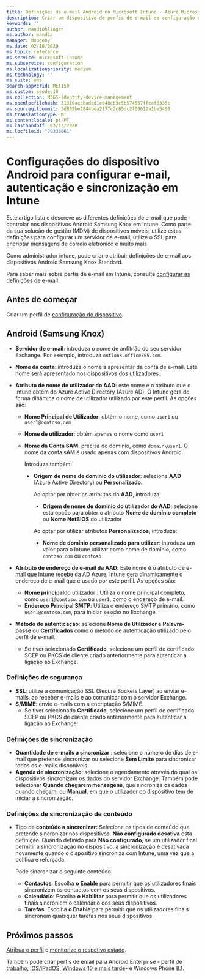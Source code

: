 ```yaml
---
title: Definições de e-mail Android no Microsoft Intune - Azure Microsoft Docs
description: Criar um dispositivo de perfis de e-mail de configuração que utilizam servidores do Exchange e obter atributos do Azure Active Directory. Ative o SSL ou o SMIME, autentica os utilizadores com certificados ou nome de utilizador/palavra-passe, e sincroniza o e-mail e os horários dos dispositivos Android Samsung Knox utilizando o Microsoft Intune.
keywords: ''
author: MandiOhlinger
ms.author: mandia
manager: dougeby
ms.date: 02/18/2020
ms.topic: reference
ms.service: microsoft-intune
ms.subservice: configuration
ms.localizationpriority: medium
ms.technology: ''
ms.suite: ems
search.appverid: MET150
ms.custom: seodec18
ms.collection: M365-identity-device-management
ms.openlocfilehash: 31310accbaded1e048cb3c5b574557ffcef0335c
ms.sourcegitcommit: 3d895be2844bda2177c2c85dc2f09612a1be5490
ms.translationtype: MT
ms.contentlocale: pt-PT
ms.lasthandoff: 03/13/2020
ms.locfileid: "79333061"
---
```

# <a name="android-device-settings-to-configure-email-authentication-and-synchronization-in-intune"></a>Configurações do dispositivo Android para configurar e-mail, autenticação e sincronização em Intune

Este artigo lista e descreve as diferentes definições de e-mail que pode controlar nos dispositivos Android Samsung Knox em Intune. Como parte da sua solução de gestão (MDM) de dispositivos móveis, utilize estas definições para configurar um servidor de e-mail, utilize o SSL para encriptar mensagens de correio eletrónico e muito mais.

Como administrador intune, pode criar e atribuir definições de e-mail aos dispositivos Android Samsung Knox Standard.

Para saber mais sobre perfis de e-mail em Intune, consulte [configurar as definições de e-mail](email-settings-configure.md).

## <a name="before-you-begin"></a>Antes de começar

Criar um perfil de [configuração do dispositivo](email-settings-configure.md#create-a-device-profile).

## <a name="android-samsung-knox"></a>Android (Samsung Knox)

- **Servidor de e-mail**: introduza o nome de anfitrião do seu servidor Exchange. Por exemplo, introduza `outlook.office365.com`.
- **Nome da conta**: introduza o nome a apresentar da conta de e-mail. Este nome será apresentado nos dispositivos dos utilizadores.
- **Atributo de nome de utilizador do AAD**: este nome é o atributo que o Intune obtém do Azure Active Directory (Azure AD). O Intune gera de forma dinâmica o nome de utilizador utilizado por este perfil. As opções são:
  - **Nome Principal de Utilizador**: obtém o nome, como `user1` ou `user1@contoso.com`
  - **Nome de utilizador**: obtém apenas o nome como `user1`
  - **Nome da Conta SAM**: precisa do domínio, como `domain\user1`. O nome da conta sAM é usado apenas com dispositivos Android.

    Introduza também:  
    - **Origem de nome de domínio do utilizador**: selecione **AAD** (Azure Active Directory) ou **Personalizado**.

      Ao optar por obter os atributos do **AAD**, introduza:
      - **Origem de nome de domínio do utilizador do AAD**: selecione esta opção para obter o atributo **Nome de domínio completo** ou **Nome NetBIOS** do utilizador

      Ao optar por utilizar atributos **Personalizados**, introduza:
      - **Nome de domínio personalizado para utilizar**: introduza um valor para o Intune utilizar como nome de domínio, como `contoso.com` ou `contoso`

- **Atributo de endereço de e-mail da AAD**: Este nome é o atributo de e-mail que Intune recebe da AD Azure. Intune gera dinamicamente o endereço de e-mail que é usado por este perfil. As opções são:
  - **Nome principal**do utilizador : Utiliza o nome principal completo, como `user1@contoso.com` ou `user1`, como o endereço de e-mail.
  - **Endereço Principal SMTP**: Utiliza o endereço SMTP primário, como `user1@contoso.com`, para iniciar sessão no Exchange.

- **Método de autenticação**: selecione **Nome de Utilizador e Palavra-passe** ou **Certificados** como o método de autenticação utilizado pelo perfil de e-mail.
  - Se tiver selecionado **Certificado**, selecione um perfil de certificado SCEP ou PKCS de cliente criado anteriormente para autenticar a ligação ao Exchange.

### <a name="security-settings"></a>Definições de segurança

- **SSL**: utilize a comunicação SSL (Secure Sockets Layer) ao enviar e-mails, ao receber e-mails e ao comunicar com o servidor Exchange.
- **S/MIME**: envie e-mails com a encriptação S/MIME.
  - Se tiver selecionado **Certificado**, selecione um perfil de certificado SCEP ou PKCS de cliente criado anteriormente para autenticar a ligação ao Exchange.

### <a name="synchronization-settings"></a>Definições de sincronização

- **Quantidade de e-mails a sincronizar** : selecione o número de dias de e-mail que pretende sincronizar ou selecione **Sem Limite** para sincronizar todos os e-mails disponíveis.
- **Agenda de sincronização**: selecione o agendamento através do qual os dispositivos sincronizam os dados do servidor Exchange. Também pode selecionar **Quando chegarem mensagens**, que sincroniza os dados quando chegam, ou **Manual**, em que o utilizador do dispositivo tem de iniciar a sincronização.

### <a name="content-sync-settings"></a>Definições de sincronização de conteúdo

- Tipo de **conteúdo a sincronizar:** Selecione os tipos de conteúdo que pretende sincronizar nos dispositivos. **Não configurado desativa** esta definição. Quando definido para **Não configurado**, se um utilizador final permitir a sincronização no dispositivo, a sincronização é desativada novamente quando o dispositivo sincroniza com Intune, uma vez que a política é reforçada. 

  Pode sincronizar o seguinte conteúdo:  
  - **Contactos**: Escolha **o Enable** para permitir que os utilizadores finais sincronizem os contactos com os seus dispositivos.
  - **Calendário**: Escolha **o Habilitar** para permitir que os utilizadores finais sincroniem o calendário dos seus dispositivos.
  - **Tarefas**: Escolha **o Enable** para permitir que os utilizadores finais sincronem quaisquer tarefas nos seus dispositivos.

## <a name="next-steps"></a>Próximos passos

[Atribua o perfil](device-profile-assign.md) e [monitorize o respetivo estado](device-profile-monitor.md).

Também pode criar perfis de email para Android Enterprise - perfil de [trabalho,](email-settings-android-enterprise.md) [iOS/iPadOS,](email-settings-ios.md) [Windows 10 e mais tarde](email-settings-windows-10.md)- e Windows Phone [8.1](email-settings-windows-phone-8-1.md).
